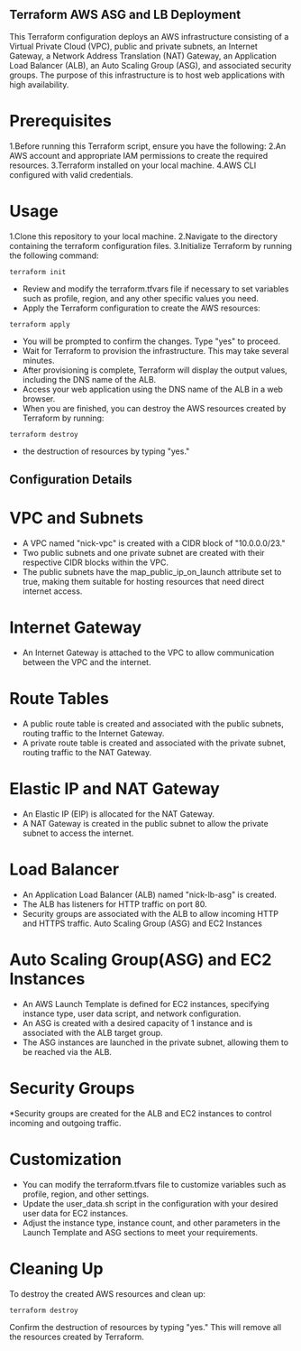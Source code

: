 ## Terraform AWS ASG and LB Deployment ##
This Terraform configuration deploys an AWS infrastructure consisting of a Virtual Private Cloud (VPC), public and private subnets, an Internet Gateway, a Network Address Translation (NAT) Gateway, an Application Load Balancer (ALB), an Auto Scaling Group (ASG), and associated security groups. The purpose of this infrastructure is to host web applications with high availability.

# Prerequisites
1.Before running this Terraform script, ensure you have the following:
2.An AWS account and appropriate IAM permissions to create the required resources.
3.Terraform installed on your local machine.
4.AWS CLI configured with valid credentials.

# Usage
1.Clone this repository to your local machine.
2.Navigate to the directory containing the terraform configuration files.
3.Initialize Terraform by running the following command:

```
terraform init
```
* Review and modify the terraform.tfvars file if necessary to set variables such as profile, region, and any other specific values you need.
* Apply the Terraform configuration to create the AWS resources:

```
terraform apply
```
* You will be prompted to confirm the changes. Type "yes" to proceed.
* Wait for Terraform to provision the infrastructure. This may take several minutes.
* After provisioning is complete, Terraform will display the output values, including the 
  DNS name of the ALB.
* Access your web application using the DNS name of the ALB in a web browser.
* When you are finished, you can destroy the AWS resources created by Terraform by running:

```
terraform destroy
```
* the destruction of resources by typing "yes."

## Configuration Details ##
# VPC and Subnets
* A VPC named "nick-vpc" is created with a CIDR block of "10.0.0.0/23."
* Two public subnets and one private subnet are created with their respective CIDR blocks 
  within the VPC.
* The public subnets have the map_public_ip_on_launch attribute set to true, making them 
  suitable for hosting resources that need direct internet access.
# Internet Gateway
* An Internet Gateway is attached to the VPC to allow communication between the VPC and the 
  internet.
# Route Tables
* A public route table is created and associated with the public subnets, routing traffic to 
  the Internet Gateway.
* A private route table is created and associated with the private subnet, routing traffic 
  to the NAT Gateway.
# Elastic IP and NAT Gateway
* An Elastic IP (EIP) is allocated for the NAT Gateway.
* A NAT Gateway is created in the public subnet to allow the private subnet to access the 
  internet.
# Load Balancer
* An Application Load Balancer (ALB) named "nick-lb-asg" is created.
* The ALB has listeners for HTTP traffic on port 80.
* Security groups are associated with the ALB to allow incoming HTTP and HTTPS traffic.
  Auto Scaling Group (ASG) and EC2 Instances
# Auto Scaling Group(ASG) and EC2 Instances
* An AWS Launch Template is defined for EC2 instances, specifying instance type, user data 
  script, and network configuration.
* An ASG is created with a desired capacity of 1 instance and is associated with the ALB 
  target group.
* The ASG instances are launched in the private subnet, allowing them to be reached via the 
  ALB.
# Security Groups
*Security groups are created for the ALB and EC2 instances to control incoming and outgoing traffic.
# Customization
* You can modify the terraform.tfvars file to customize variables such as profile, region, 
  and other settings.
* Update the user_data.sh script in the configuration with your desired user data for EC2 
  instances.
* Adjust the instance type, instance count, and other parameters in the Launch Template and 
  ASG sections to meet your requirements.
# Cleaning Up
To destroy the created AWS resources and clean up:
```
terraform destroy
```
Confirm the destruction of resources by typing "yes." This will remove all the resources created by Terraform.





